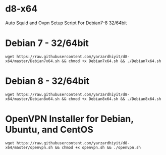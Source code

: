 # d8-x64
Auto Squid and Ovpn Setup Script For Debian7-8 32/64bit

# Debian 7 - 32/64bit
```
wget https://raw.githubusercontent.com/yarzardhiyit/d8-x64/master/Debian7x64.sh && chmod +x Debian7x64.sh && ./Debian7x64.sh
```
# Debian 8 - 32/64bit
```
wget https://raw.githubusercontent.com/yarzardhiyit/d8-x64/master/Debian8x64.sh && chmod +x Debian8x64.sh && ./Debian8x64.sh
```
# OpenVPN Installer for Debian, Ubuntu, and CentOS
```
wget https://raw.githubusercontent.com/yarzardhiyit/d8-x64/master/openvpn.sh && chmod +x openvpn.sh && ./openvpn.sh
```
